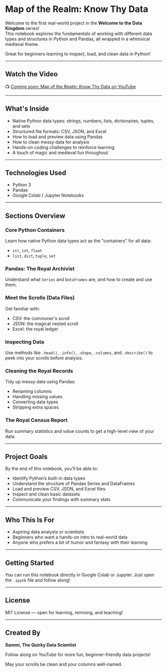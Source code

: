# Map of the Realm: Know Thy Data

Welcome to the first real-world project in the **Welcome to the Data Kingdom** series!  
This notebook explores the fundamentals of working with different data types and structures in Python and Pandas, all wrapped in a whimsical medieval theme.

Great for beginners learning to inspect, load, and clean data in Python!

---

## Watch the Video

📺 [Coming soon: Map of the Realm: Know Thy Data on YouTube](https://youtube.com/@thequirkydatascientist)

---

## What's Inside

- Native Python data types: strings, numbers, lists, dictionaries, tuples, and sets
- Structured file formats: CSV, JSON, and Excel
- How to load and preview data using Pandas
- How to clean messy data for analysis
- Hands-on coding challenges to reinforce learning
- A touch of magic and medieval fun throughout

---

## Technologies Used

- Python 3
- Pandas
- Google Colab / Jupyter Notebooks

---

## Sections Overview

### Core Python Containers
Learn how native Python data types act as the "containers" for all data:
- `str`, `int`, `float`
- `list`, `dict`, `tuple`, `set`

### Pandas: The Royal Archivist
Understand what `Series` and `DataFrames` are, and how to create and use them.

### Meet the Scrolls (Data Files)
Get familiar with:
- CSV: the commoner's scroll
- JSON: the magical nested scroll
- Excel: the royal ledger

### Inspecting Data
Use methods like `.head()`, `.info()`, `.shape`, `.columns`, and `.describe()` to peek into your scrolls before analysis.

### Cleaning the Royal Records
Tidy up messy data using Pandas:
- Renaming columns
- Handling missing values
- Converting data types
- Stripping extra spaces

### The Royal Census Report
Run summary statistics and value counts to get a high-level view of your data.

---

## Project Goals
By the end of this notebook, you’ll be able to:

- Identify Python’s built-in data types
- Understand the structure of Pandas Series and DataFrames
- Load and preview CSV, JSON, and Excel files
- Inspect and clean basic datasets
- Communicate your findings with summary stats

---

## Who This Is For
- Aspiring data analysts or scientists
- Beginners who want a hands-on intro to real-world data
- Anyone who prefers a bit of humor and fantasy with their learning

---

## Getting Started
You can run this notebook directly in Google Colab or Jupyter. Just open the `.ipynb` file and follow along!

---

## License
MIT License — open for learning, remixing, and teaching!

---

## Created By
**Sammi, The Quirky Data Scientist**

Follow along on YouTube for more fun, beginner-friendly data projects!

May your scrolls be clean and your columns well-named.




